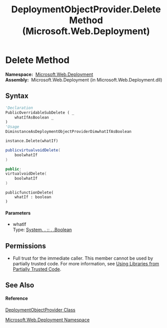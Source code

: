 ﻿---
title: DeploymentObjectProvider.Delete Method  (Microsoft.Web.Deployment)
TOCTitle: Delete Method
ms:assetid: M:Microsoft.Web.Deployment.DeploymentObjectProvider.Delete(System.Boolean)
ms:mtpsurl: https://msdn.microsoft.com/en-us/library/microsoft.web.deployment.deploymentobjectprovider.delete(v=VS.90)
ms:contentKeyID: 20208923
ms.date: 05/02/2012
mtps_version: v=VS.90
f1_keywords:
- Microsoft.Web.Deployment.DeploymentObjectProvider.Delete
dev_langs:
- CSharp
- JScript
- VB
- c++
api_location:
- Microsoft.Web.Deployment.dll
api_name:
- Microsoft.Web.Deployment.DeploymentObjectProvider.Delete
api_type:
- Managed
topic_type:
- apiref
- kbSyntax
product_family_name: VS
ROBOTS: INDEX,FOLLOW
---

# Delete Method

**Namespace:**  [Microsoft.Web.Deployment](microsoft-web-deployment-namespace.md)  
**Assembly:**  Microsoft.Web.Deployment (in Microsoft.Web.Deployment.dll)

## Syntax

``` vb
'Declaration
PublicOverridableSubDelete ( _
    whatIfAsBoolean _
)
'Usage
DiminstanceAsDeploymentObjectProviderDimwhatIfAsBoolean

instance.Delete(whatIf)
```

``` csharp
publicvirtualvoidDelete(
    boolwhatIf
)
```

``` c++
public:
virtualvoidDelete(
    boolwhatIf
)
```

``` jscript
publicfunctionDelete(
    whatIf : boolean
)
```

#### Parameters

  - whatIf  
    Type: [System. . :: . .Boolean](https://msdn.microsoft.com/en-us/library/a28wyd50\(v=vs.90\))  

## Permissions

  - Full trust for the immediate caller. This member cannot be used by partially trusted code. For more information, see [Using Libraries from Partially Trusted Code](https://msdn.microsoft.com/en-us/library/8skskf63\(v=vs.90\)).

## See Also

#### Reference

[DeploymentObjectProvider Class](deploymentobjectprovider-class-microsoft-web-deployment.md)

[Microsoft.Web.Deployment Namespace](microsoft-web-deployment-namespace.md)

